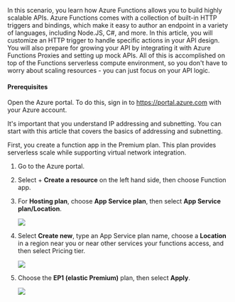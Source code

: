 In this scenario, you learn how Azure Functions allows you to build highly scalable APIs. Azure Functions comes with a collection of built-in HTTP triggers and bindings, which make it easy to author an endpoint in a variety of languages, including Node.JS, C#, and more. In this article, you will customize an HTTP trigger to handle specific actions in your API design. You will also prepare for growing your API by integrating it with Azure Functions Proxies and setting up mock APIs. All of this is accomplished on top of the Functions serverless compute environment, so you don't have to worry about scaling resources - you can just focus on your API logic.

#### Prerequisites

Open the Azure portal. To do this, sign in to https://portal.azure.com with your Azure account.


It's important that you understand IP addressing and subnetting. You can start with this article that covers the basics of addressing and subnetting.


First, you create a function app in the Premium plan. This plan provides serverless scale while supporting virtual network integration.

1. Go to the Azure portal.

2. Select + **Create a resource** on the left hand side, then choose Function app.

3. For **Hosting plan**, choose **App Service plan**, then select **App Service plan/Location**.

    ![](https://github.com/fenago/katacoda-scenarios/raw/master/azure-functions/azure-functions-virtual-network/steps/1/1.png)

4. Select **Create new**, type an App Service plan name, choose a **Location** in a region near you or near other services your functions access, and then select Pricing tier.

    ![](https://github.com/fenago/katacoda-scenarios/raw/master/azure-functions/azure-functions-virtual-network/steps/1/2.png)

5. Choose the **EP1 (elastic Premium)** plan, then select **Apply**.

    ![](https://github.com/fenago/katacoda-scenarios/raw/master/azure-functions/azure-functions-virtual-network/steps/1/3.png)
